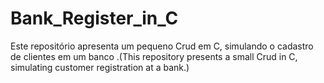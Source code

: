 # Bank_Register_in_C
Este repositório apresenta um pequeno Crud em C, simulando o cadastro de clientes em um banco .(This repository presents a small Crud in C, simulating customer registration at a bank.)
